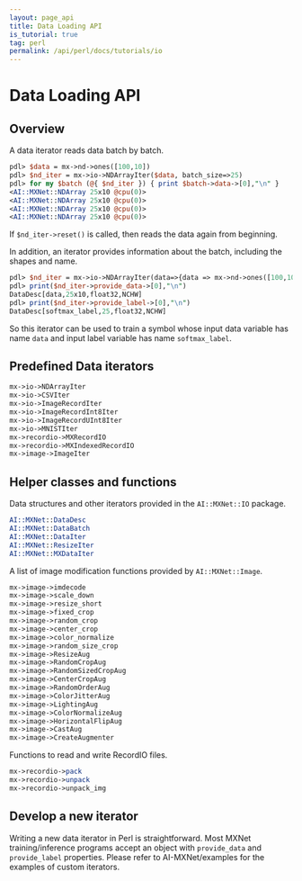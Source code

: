 ```yaml
---
layout: page_api
title: Data Loading API
is_tutorial: true
tag: perl
permalink: /api/perl/docs/tutorials/io
---
```

<!--- Licensed to the Apache Software Foundation (ASF) under one -->
<!--- or more contributor license agreements.  See the NOTICE file -->
<!--- distributed with this work for additional information -->
<!--- regarding copyright ownership.  The ASF licenses this file -->
<!--- to you under the Apache License, Version 2.0 (the -->
<!--- "License"); you may not use this file except in compliance -->
<!--- with the License.  You may obtain a copy of the License at -->

<!---   http://www.apache.org/licenses/LICENSE-2.0 -->

<!--- Unless required by applicable law or agreed to in writing, -->
<!--- software distributed under the License is distributed on an -->
<!--- "AS IS" BASIS, WITHOUT WARRANTIES OR CONDITIONS OF ANY -->
<!--- KIND, either express or implied.  See the License for the -->
<!--- specific language governing permissions and limitations -->
<!--- under the License. -->

# Data Loading API

## Overview

A data iterator reads data batch by batch.

```perl
pdl> $data = mx->nd->ones([100,10])
pdl> $nd_iter = mx->io->NDArrayIter($data, batch_size=>25)
pdl> for my $batch (@{ $nd_iter }) { print $batch->data->[0],"\n" }
<AI::MXNet::NDArray 25x10 @cpu(0)>
<AI::MXNet::NDArray 25x10 @cpu(0)>
<AI::MXNet::NDArray 25x10 @cpu(0)>
<AI::MXNet::NDArray 25x10 @cpu(0)>
```

If `$nd_iter->reset()` is called, then reads the data again from beginning.

In addition, an iterator provides information about the batch, including the
shapes and name.

```perl
pdl> $nd_iter = mx->io->NDArrayIter(data=>{data => mx->nd->ones([100,10])}, label=>{softmax_label => mx->nd->ones([100])}, batch_size=>25)
pdl> print($nd_iter->provide_data->[0],"\n")
DataDesc[data,25x10,float32,NCHW]
pdl> print($nd_iter->provide_label->[0],"\n")
DataDesc[softmax_label,25,float32,NCHW]
```

So this iterator can be used to train a symbol whose input data variable has
name `data` and input label variable has name `softmax_label`.

## Predefined Data iterators

```perl
mx->io->NDArrayIter
mx->io->CSVIter
mx->io->ImageRecordIter
mx->io->ImageRecordInt8Iter
mx->io->ImageRecordUInt8Iter
mx->io->MNISTIter
mx->recordio->MXRecordIO
mx->recordio->MXIndexedRecordIO
mx->image->ImageIter
```

## Helper classes and functions

Data structures and other iterators provided in the `AI::MXNet::IO` package.

```perl
AI::MXNet::DataDesc
AI::MXNet::DataBatch
AI::MXNet::DataIter
AI::MXNet::ResizeIter
AI::MXNet::MXDataIter
```

A list of image modification functions provided by `AI::MXNet::Image`.

```perl
mx->image->imdecode
mx->image->scale_down
mx->image->resize_short
mx->image->fixed_crop
mx->image->random_crop
mx->image->center_crop
mx->image->color_normalize
mx->image->random_size_crop
mx->image->ResizeAug
mx->image->RandomCropAug
mx->image->RandomSizedCropAug
mx->image->CenterCropAug
mx->image->RandomOrderAug
mx->image->ColorJitterAug
mx->image->LightingAug
mx->image->ColorNormalizeAug
mx->image->HorizontalFlipAug
mx->image->CastAug
mx->image->CreateAugmenter
```

Functions to read and write RecordIO files.

```perl
mx->recordio->pack
mx->recordio->unpack
mx->recordio->unpack_img
```

## Develop a new iterator

Writing a new data iterator in Perl is straightforward. Most MXNet
training/inference programs accept an object with ``provide_data``
and ``provide_label`` properties.
Please refer to AI-MXNet/examples for the examples of custom iterators.
